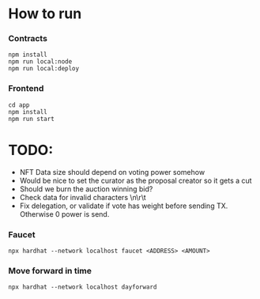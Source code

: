 # How to run

### Contracts
```
npm install
npm run local:node
npm run local:deploy
```

### Frontend
```
cd app
npm install
npm run start
```



# TODO:
- NFT Data size should depend on voting power somehow
- Would be nice to set the curator as the proposal creator so it gets a cut
- Should we burn the auction winning bid?
- Check data for invalid characters \n\r\t
- Fix delegation, or validate if vote has weight before sending TX. Otherwise 0 power is send.

### Faucet
 ```
 npx hardhat --network localhost faucet <ADDRESS> <AMOUNT>
 ```

### Move forward in time
```
npx hardhat --network localhost dayforward
```
 